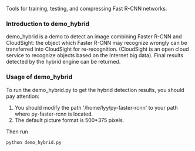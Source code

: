 Tools for training, testing, and compressing Fast R-CNN networks.

### Introduction to demo_hybrid
demo_hybrid is a demo to detect an image combining Faster R-CNN and CloudSight: the object which Faster R-CNN may recognize wrongly can be transferred into CloudSight for re-recognition. (CloudSight is an open cloud service to recognize objects based on the Internet big data). Final results detected by the hybrid engine can be returned.

### Usage of demo_hybrid
To run the demo_hybrid.py to get the hybrid detection results, you should pay attention:

1. You should modify the path '/home/lyy/py-faster-rcnn' to your path where py-faster-rcnn is located.
2. The default picture format is 500*375 pixels.

Then run 
```python
python demo_hybrid.py
```
